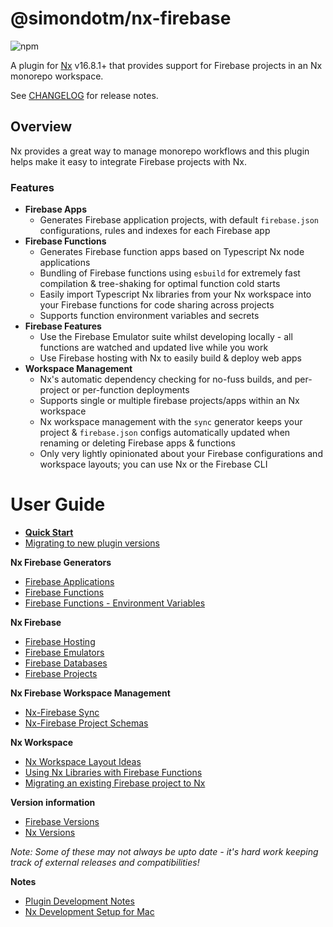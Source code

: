 # @simondotm/nx-firebase

![npm](https://img.shields.io/npm/dw/@simondotm/nx-firebase.svg)

A plugin for [Nx](https://nx.dev) v16.8.1+ that provides support for Firebase projects in an Nx monorepo workspace.

See [CHANGELOG](https://github.com/simondotm/nx-firebase/blob/main/CHANGELOG.md) for release notes.

## Overview

Nx provides a great way to manage monorepo workflows and this plugin helps make it easy to integrate Firebase projects with Nx.

### Features

* **Firebase Apps**
  * Generates Firebase application projects, with default `firebase.json` configurations, rules and indexes for each Firebase app
* **Firebase Functions**
  * Generates Firebase function apps based on Typescript Nx node applications
  * Bundling of Firebase functions using `esbuild` for extremely fast compilation & tree-shaking for optimal function cold starts
  * Easily import Typescript Nx libraries from your Nx workspace into your Firebase functions for code sharing across projects
  * Supports function environment variables and secrets
* **Firebase Features**
  * Use the Firebase Emulator suite whilst developing locally - all functions are watched and updated live while you work
  * Use Firebase hosting with Nx to easily build & deploy web apps
* **Workspace Management**
  * Nx's automatic dependency checking for no-fuss builds, and per-project or per-function deployments
  * Supports single or multiple firebase projects/apps within an Nx workspace
  * Nx workspace management with the `sync` generator keeps your project & `firebase.json` configs automatically updated when renaming or deleting Firebase apps & functions
  * Only very lightly opinionated about your Firebase configurations and workspace layouts; you can use Nx or the Firebase CLI

# User Guide

- **[Quick Start](docs/quick-start.md)**
- [Migrating to new plugin versions](docs/nx-firebase-migrations.md)
  
**Nx Firebase Generators**

- [Firebase Applications](docs/nx-firebase-applications.md)
- [Firebase Functions](docs/nx-firebase-functions.md)
- [Firebase Functions - Environment Variables](docs/nx-firebase-functions-environment.md)

**Nx Firebase**

- [Firebase Hosting](docs/nx-firebase-hosting.md)
- [Firebase Emulators](docs/nx-firebase-emulators.md)
- [Firebase Databases](docs/nx-firebase-databases.md)
- [Firebase Projects](docs/nx-firebase-projects.md)

**Nx Firebase Workspace Management**

- [Nx-Firebase Sync](docs/nx-firebase-sync.md)
- [Nx-Firebase Project Schemas](docs/nx-firebase-project-structure.md)


**Nx Workspace**

- [Nx Workspace Layout Ideas](docs/nx-workspace-layout.md)
- [Using Nx Libraries with Firebase Functions](docs/nx-libraries.md)
- [Migrating an existing Firebase project to Nx](docs/nx-migration.md)

**Version information**

- [Firebase Versions](docs/firebase-versions.md)
- [Nx Versions](docs/nx-versions.md)

_Note: Some of these may not always be upto date - it's hard work keeping track of external releases and compatibilities!_

**Notes**

- [Plugin Development Notes](docs/nx-plugin-commands.md)
- [Nx Development Setup for Mac](docs/nx-setup-mac.md)
